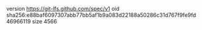 version https://git-lfs.github.com/spec/v1
oid sha256:e88baf6097307abb77bb5af1b9a083d22188a50286c31d767f9fe9fd46966119
size 4566
